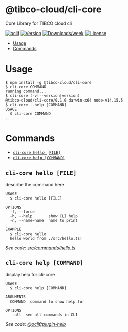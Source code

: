 @tibco-cloud/cli-core
=====================

Core Library for TIBCO cloud cli

[![oclif](https://img.shields.io/badge/cli-oclif-brightgreen.svg)](https://oclif.io)
[![Version](https://img.shields.io/npm/v/@tibco-cloud/cli-core.svg)](https://npmjs.org/package/@tibco-cloud/cli-core)
[![Downloads/week](https://img.shields.io/npm/dw/@tibco-cloud/cli-core.svg)](https://npmjs.org/package/@tibco-cloud/cli-core)
[![License](https://img.shields.io/npm/l/@tibco-cloud/cli-core.svg)](https://github.com/hectorvp/cli-core/blob/master/package.json)

<!-- toc -->
* [Usage](#usage)
* [Commands](#commands)
<!-- tocstop -->
# Usage
<!-- usage -->
```sh-session
$ npm install -g @tibco-cloud/cli-core
$ cli-core COMMAND
running command...
$ cli-core (-v|--version|version)
@tibco-cloud/cli-core/0.1.0 darwin-x64 node-v14.15.5
$ cli-core --help [COMMAND]
USAGE
  $ cli-core COMMAND
...
```
<!-- usagestop -->
# Commands
<!-- commands -->
* [`cli-core hello [FILE]`](#cli-core-hello-file)
* [`cli-core help [COMMAND]`](#cli-core-help-command)

## `cli-core hello [FILE]`

describe the command here

```
USAGE
  $ cli-core hello [FILE]

OPTIONS
  -f, --force
  -h, --help       show CLI help
  -n, --name=name  name to print

EXAMPLE
  $ cli-core hello
  hello world from ./src/hello.ts!
```

_See code: [src/commands/hello.ts](https://github.com/hectorvp/cli-core/blob/v0.1.0/src/commands/hello.ts)_

## `cli-core help [COMMAND]`

display help for cli-core

```
USAGE
  $ cli-core help [COMMAND]

ARGUMENTS
  COMMAND  command to show help for

OPTIONS
  --all  see all commands in CLI
```

_See code: [@oclif/plugin-help](https://github.com/oclif/plugin-help/blob/v3.2.2/src/commands/help.ts)_
<!-- commandsstop -->
